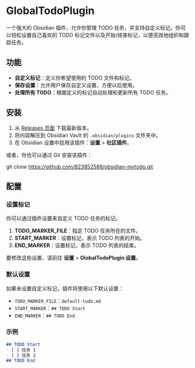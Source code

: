 # GlobalTodoPlugin

一个强大的 Obsidian 插件，允许你管理 TODO 任务，并支持自定义标记。你可以轻松设置自己喜欢的 TODO 标记文件以及开始/结束标记，以便高效地组织和跟踪任务。

## 功能

- **自定义标记**：定义你希望使用的 TODO 文件和标记。
- **保存设置**：允许用户保存自定义设置，方便以后使用。
- **处理所有 TODO**：根据定义的标记自动处理和更新所有 TODO 任务。

## 安装

1. 从 [Releases 页面](https://github.com/yourusername/obsidian-global-todo-plugin/releases) 下载最新版本。
2. 将内容解压到 Obsidian Vault 的 `.obsidian/plugins` 文件夹中。
3. 在 Obsidian 设置中启用该插件：**设置** > **社区插件**。

或者，你也可以通过 Git 安装该插件：

git clone https://github.com/823852588/obsidian-mytodo.git

## 配置

### 设置标记

你可以通过插件设置来自定义 TODO 任务的标记。

1. **TODO_MARKER_FILE**：指定 TODO 任务所在的文件。
2. **START_MARKER**：设置标记，表示 TODO 列表的开始。
3. **END_MARKER**：设置标记，表示 TODO 列表的结束。

要修改这些设置，请前往 **设置** > **GlobalTodoPlugin 设置**。

### 默认设置

如果未设置自定义标记，插件将使用以下默认设置：

- `TODO_MARKER_FILE`：`default-todo.md`
- `START_MARKER`：`## TODO Start`
- `END_MARKER`：`## TODO End`

### 示例

```markdown
## TODO Start
- [ ] 任务 1
- [ ] 任务 2
## TODO End

